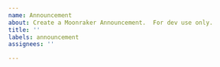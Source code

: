 ```yaml
---
name: Announcement
about: Create a Moonraker Announcement.  For dev use only.
title: ''
labels: announcement
assignees: ''

---
```



